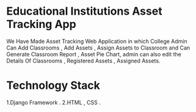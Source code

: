 # Educational Institutions Asset Tracking App
We Have Made Asset Tracking Web Application in which College Admin Can Add Classrooms , Add Assets , Assign Assets to Classroom and Can Generate Classroom Report , Asset Pie Chart, admin can also edit the Details Of Classrooms , Registered Assets , Assigned Assets.
# Technology Stack 
1.Django Framework .
2.HTML , CSS .
